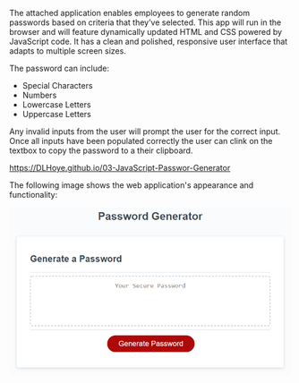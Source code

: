 The attached application enables employees to generate random passwords based on criteria that they’ve selected. This app will run in the browser and will feature dynamically updated HTML and CSS powered by JavaScript code. It has a clean and polished, responsive user interface that adapts to multiple screen sizes.

The password can include:
 - Special Characters
 - Numbers
 - Lowercase Letters
 - Uppercase Letters

 Any invalid inputs from the user will prompt the user for the correct input. Once all inputs have been populated correctly the user can clink on the textbox to copy the password to a their clipboard.

https://DLHoye.github.io/03-JavaScript-Passwor-Generator

The following image shows the web application's appearance and functionality:

![The Password Generator application displays a red button to "Generate Password".](Images\03-javascript-homework-demo.png)
